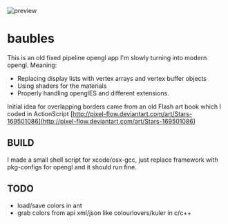 ![preview](https://raw.github.com/zeroeth/baubles/master/preview.png)

baubles
=======

This is an old fixed pipeline opengl app I'm slowly turning into modern opengl. Meaning:

* Replacing display lists with vertex arrays and vertex buffer objects
* Using shaders for the materials
* Properly handling openglES and different extensions.

Initial idea for overlapping borders came from an old Flash art book which I coded in ActionScript [http://pixel-flow.deviantart.com/art/Stars-169501086](http://pixel-flow.deviantart.com/art/Stars-169501086)

BUILD
-----

I made a small shell script for xcode/osx-gcc, just replace framework with pkg-configs for opengl and it should run fine.

TODO
----
* load/save colors in ant
* grab colors from api xml/json like colourlovers/kuler in c/c++
